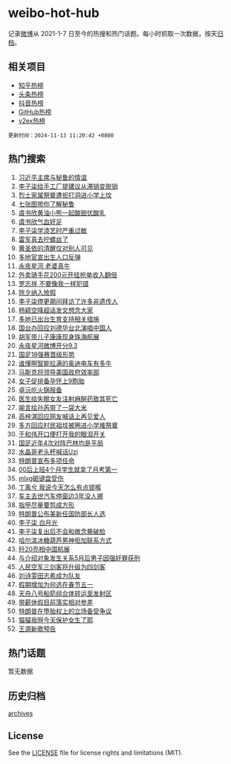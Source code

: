 # weibo-hot-hub

记录[微博](https://www.weibo.com)从 2021-1-7 日至今的热搜和热门话题。每小时抓取一次数据，按天[归档](archives)。

## 相关项目

- [知乎热榜](https://github.com/lonnyzhang423/zhihu-hot-hub)
- [头条热榜](https://github.com/lonnyzhang423/toutiao-hot-hub)
- [抖音热榜](https://github.com/lonnyzhang423/douyin-hot-hub)
- [GitHub热榜](https://github.com/lonnyzhang423/github-hot-hub)
- [v2ex热榜](https://github.com/lonnyzhang423/v2ex-hot-hub)


`更新时间：2024-11-13 11:20:42 +0800`

## 热门搜索

1. [习近平主席与秘鲁的情谊](https://m.weibo.cn/search?containerid=100103type%3D1%26t%3D10%26q%3D%23%E4%B9%A0%E8%BF%91%E5%B9%B3%E4%B8%BB%E5%B8%AD%E4%B8%8E%E7%A7%98%E9%B2%81%E7%9A%84%E6%83%85%E8%B0%8A%23&stream_entry_id=51&isnewpage=1&extparam=seat%3D1%26q%3D%2523%25E4%25B9%25A0%25E8%25BF%2591%25E5%25B9%25B3%25E4%25B8%25BB%25E5%25B8%25AD%25E4%25B8%258E%25E7%25A7%2598%25E9%25B2%2581%25E7%259A%2584%25E6%2583%2585%25E8%25B0%258A%2523%26dgr%3D0%26pos%3D0%26cate%3D10103%26filter_type%3Drealtimehot%26stream_entry_id%3D51%26c_type%3D51%26display_time%3D1731468041%26pre_seqid%3D17314680414370638478126)
1. [李子柒给手工厂提建议从滞销变脱销](https://m.weibo.cn/search?containerid=100103type%3D1%26t%3D10%26q%3D%23%E6%9D%8E%E5%AD%90%E6%9F%92%E7%BB%99%E6%89%8B%E5%B7%A5%E5%8E%82%E6%8F%90%E5%BB%BA%E8%AE%AE%E4%BB%8E%E6%BB%9E%E9%94%80%E5%8F%98%E8%84%B1%E9%94%80%23&stream_entry_id=31&isnewpage=1&extparam=seat%3D1%26realpos%3D1%26cate%3D5001%26lcate%3D5001%26stream_entry_id%3D31%26q%3D%2523%25E6%259D%258E%25E5%25AD%2590%25E6%259F%2592%25E7%25BB%2599%25E6%2589%258B%25E5%25B7%25A5%25E5%258E%2582%25E6%258F%2590%25E5%25BB%25BA%25E8%25AE%25AE%25E4%25BB%258E%25E6%25BB%259E%25E9%2594%2580%25E5%258F%2598%25E8%2584%25B1%25E9%2594%2580%2523%26dgr%3D0%26pos%3D0%26flag%3D1%26filter_type%3Drealtimehot%26band_rank%3D1%26c_type%3D31%26display_time%3D1731468041%26pre_seqid%3D17314680414370638478126)
1. [烈士家属祭奠遭拒打洞进小学上坟](https://m.weibo.cn/search?containerid=100103type%3D1%26t%3D10%26q%3D%23%E7%83%88%E5%A3%AB%E5%AE%B6%E5%B1%9E%E7%A5%AD%E5%A5%A0%E9%81%AD%E6%8B%92%E6%89%93%E6%B4%9E%E8%BF%9B%E5%B0%8F%E5%AD%A6%E4%B8%8A%E5%9D%9F%23&stream_entry_id=31&isnewpage=1&extparam=seat%3D1%26realpos%3D2%26cate%3D5001%26lcate%3D5001%26stream_entry_id%3D31%26q%3D%2523%25E7%2583%2588%25E5%25A3%25AB%25E5%25AE%25B6%25E5%25B1%259E%25E7%25A5%25AD%25E5%25A5%25A0%25E9%2581%25AD%25E6%258B%2592%25E6%2589%2593%25E6%25B4%259E%25E8%25BF%259B%25E5%25B0%258F%25E5%25AD%25A6%25E4%25B8%258A%25E5%259D%259F%2523%26dgr%3D0%26pos%3D1%26flag%3D1%26filter_type%3Drealtimehot%26band_rank%3D2%26c_type%3D31%26display_time%3D1731468041%26pre_seqid%3D17314680414370638478126)
1. [七张图带你了解秘鲁](https://m.weibo.cn/search?containerid=100103type%3D1%26t%3D10%26q%3D%23%E4%B8%83%E5%BC%A0%E5%9B%BE%E5%B8%A6%E4%BD%A0%E4%BA%86%E8%A7%A3%E7%A7%98%E9%B2%81%23&stream_entry_id=31&isnewpage=1&extparam=seat%3D1%26realpos%3D3%26cate%3D5001%26lcate%3D5001%26stream_entry_id%3D31%26q%3D%2523%25E4%25B8%2583%25E5%25BC%25A0%25E5%259B%25BE%25E5%25B8%25A6%25E4%25BD%25A0%25E4%25BA%2586%25E8%25A7%25A3%25E7%25A7%2598%25E9%25B2%2581%2523%26dgr%3D0%26pos%3D2%26flag%3D0%26filter_type%3Drealtimehot%26band_rank%3D3%26c_type%3D31%26display_time%3D1731468041%26pre_seqid%3D17314680414370638478126)
1. [虞书欣黄油小熊一起酸甜优酸乳](https://m.weibo.cn/search?containerid=100103type%3D1%26t%3D10%26q%3D%23%E8%99%9E%E4%B9%A6%E6%AC%A3%E9%BB%84%E6%B2%B9%E5%B0%8F%E7%86%8A%E4%B8%80%E8%B5%B7%E9%85%B8%E7%94%9C%E4%BC%98%E9%85%B8%E4%B9%B3%23&stream_entry_id=31&isnewpage=1&extparam=seat%3D1%26cate%3D5001%26lcate%3D5001%26is_ad_pos%3D1%26stream_entry_id%3D31%26topic_ad%3D1%26q%3D%2523%25E8%2599%259E%25E4%25B9%25A6%25E6%25AC%25A3%25E9%25BB%2584%25E6%25B2%25B9%25E5%25B0%258F%25E7%2586%258A%25E4%25B8%2580%25E8%25B5%25B7%25E9%2585%25B8%25E7%2594%259C%25E4%25BC%2598%25E9%2585%25B8%25E4%25B9%25B3%2523%26dgr%3D0%26pos%3D3%26adid%3D263997%26filter_type%3Drealtimehot%26band_rank%3D4%26c_type%3D31%26display_time%3D1731468041%26pre_seqid%3D17314680414370638478126)
1. [虞书欣气血好足](https://m.weibo.cn/search?containerid=100103type%3D1%26t%3D10%26q%3D%23%E8%99%9E%E4%B9%A6%E6%AC%A3%E6%B0%94%E8%A1%80%E5%A5%BD%E8%B6%B3%23&stream_entry_id=31&isnewpage=1&extparam=seat%3D1%26realpos%3D4%26cate%3D5001%26lcate%3D5001%26stream_entry_id%3D31%26q%3D%2523%25E8%2599%259E%25E4%25B9%25A6%25E6%25AC%25A3%25E6%25B0%2594%25E8%25A1%2580%25E5%25A5%25BD%25E8%25B6%25B3%2523%26dgr%3D0%26pos%3D4%26flag%3D2%26filter_type%3Drealtimehot%26band_rank%3D4%26c_type%3D31%26display_time%3D1731468041%26pre_seqid%3D17314680414370638478126)
1. [李子柒学漆艺时严重过敏](https://m.weibo.cn/search?containerid=100103type%3D1%26t%3D10%26q%3D%23%E6%9D%8E%E5%AD%90%E6%9F%92%E5%AD%A6%E6%BC%86%E8%89%BA%E6%97%B6%E4%B8%A5%E9%87%8D%E8%BF%87%E6%95%8F%23&stream_entry_id=31&isnewpage=1&extparam=seat%3D1%26realpos%3D5%26cate%3D5001%26lcate%3D5001%26stream_entry_id%3D31%26q%3D%2523%25E6%259D%258E%25E5%25AD%2590%25E6%259F%2592%25E5%25AD%25A6%25E6%25BC%2586%25E8%2589%25BA%25E6%2597%25B6%25E4%25B8%25A5%25E9%2587%258D%25E8%25BF%2587%25E6%2595%258F%2523%26dgr%3D0%26pos%3D5%26flag%3D1%26filter_type%3Drealtimehot%26band_rank%3D5%26c_type%3D31%26display_time%3D1731468041%26pre_seqid%3D17314680414370638478126)
1. [雷军真去拧螺丝了](https://m.weibo.cn/search?containerid=100103type%3D1%26t%3D10%26q%3D%23%E9%9B%B7%E5%86%9B%E7%9C%9F%E5%8E%BB%E6%8B%A7%E8%9E%BA%E4%B8%9D%E4%BA%86%23&stream_entry_id=31&isnewpage=1&extparam=seat%3D1%26realpos%3D6%26cate%3D5001%26lcate%3D5001%26stream_entry_id%3D31%26q%3D%2523%25E9%259B%25B7%25E5%2586%259B%25E7%259C%259F%25E5%258E%25BB%25E6%258B%25A7%25E8%259E%25BA%25E4%25B8%259D%25E4%25BA%2586%2523%26dgr%3D0%26pos%3D6%26flag%3D2%26filter_type%3Drealtimehot%26band_rank%3D6%26c_type%3D31%26display_time%3D1731468041%26pre_seqid%3D17314680414370638478126)
1. [黄圣依的清醒仅对别人可见](https://m.weibo.cn/search?containerid=100103type%3D1%26t%3D10%26q%3D%E9%BB%84%E5%9C%A3%E4%BE%9D%E7%9A%84%E6%B8%85%E9%86%92%E4%BB%85%E5%AF%B9%E5%88%AB%E4%BA%BA%E5%8F%AF%E8%A7%81&stream_entry_id=31&isnewpage=1&extparam=seat%3D1%26realpos%3D7%26cate%3D5001%26lcate%3D5001%26stream_entry_id%3D31%26q%3D%25E9%25BB%2584%25E5%259C%25A3%25E4%25BE%259D%25E7%259A%2584%25E6%25B8%2585%25E9%2586%2592%25E4%25BB%2585%25E5%25AF%25B9%25E5%2588%25AB%25E4%25BA%25BA%25E5%258F%25AF%25E8%25A7%2581%26dgr%3D0%26pos%3D7%26flag%3D1%26filter_type%3Drealtimehot%26band_rank%3D7%26c_type%3D31%26display_time%3D1731468041%26pre_seqid%3D17314680414370638478126)
1. [多地官宣出生人口反弹](https://m.weibo.cn/search?containerid=100103type%3D1%26t%3D10%26q%3D%23%E5%A4%9A%E5%9C%B0%E5%AE%98%E5%AE%A3%E5%87%BA%E7%94%9F%E4%BA%BA%E5%8F%A3%E5%8F%8D%E5%BC%B9%23&stream_entry_id=31&isnewpage=1&extparam=seat%3D1%26realpos%3D8%26cate%3D5001%26lcate%3D5001%26stream_entry_id%3D31%26q%3D%2523%25E5%25A4%259A%25E5%259C%25B0%25E5%25AE%2598%25E5%25AE%25A3%25E5%2587%25BA%25E7%2594%259F%25E4%25BA%25BA%25E5%258F%25A3%25E5%258F%258D%25E5%25BC%25B9%2523%26dgr%3D0%26pos%3D8%26flag%3D1%26filter_type%3Drealtimehot%26band_rank%3D8%26c_type%3D31%26display_time%3D1731468041%26pre_seqid%3D17314680414370638478126)
1. [永夜星河 老婆真牛](https://m.weibo.cn/search?containerid=100103type%3D1%26t%3D10%26q%3D%E6%B0%B8%E5%A4%9C%E6%98%9F%E6%B2%B3+%E8%80%81%E5%A9%86%E7%9C%9F%E7%89%9B&stream_entry_id=31&isnewpage=1&extparam=seat%3D1%26realpos%3D9%26cate%3D5001%26lcate%3D5001%26stream_entry_id%3D31%26q%3D%25E6%25B0%25B8%25E5%25A4%259C%25E6%2598%259F%25E6%25B2%25B3%2520%25E8%2580%2581%25E5%25A9%2586%25E7%259C%259F%25E7%2589%259B%26dgr%3D0%26pos%3D9%26flag%3D0%26filter_type%3Drealtimehot%26band_rank%3D9%26c_type%3D31%26display_time%3D1731468041%26pre_seqid%3D17314680414370638478126)
1. [外卖骑手花200元开挂抢单收入翻倍](https://m.weibo.cn/search?containerid=100103type%3D1%26t%3D10%26q%3D%23%E5%A4%96%E5%8D%96%E9%AA%91%E6%89%8B%E8%8A%B1200%E5%85%83%E5%BC%80%E6%8C%82%E6%8A%A2%E5%8D%95%E6%94%B6%E5%85%A5%E7%BF%BB%E5%80%8D%23&stream_entry_id=31&isnewpage=1&extparam=seat%3D1%26realpos%3D10%26cate%3D5001%26lcate%3D5001%26stream_entry_id%3D31%26q%3D%2523%25E5%25A4%2596%25E5%258D%2596%25E9%25AA%2591%25E6%2589%258B%25E8%258A%25B1200%25E5%2585%2583%25E5%25BC%2580%25E6%258C%2582%25E6%258A%25A2%25E5%258D%2595%25E6%2594%25B6%25E5%2585%25A5%25E7%25BF%25BB%25E5%2580%258D%2523%26dgr%3D0%26pos%3D10%26flag%3D1%26filter_type%3Drealtimehot%26band_rank%3D10%26c_type%3D31%26display_time%3D1731468041%26pre_seqid%3D17314680414370638478126)
1. [罗志祥 不要像我一样犯错](https://m.weibo.cn/search?containerid=100103type%3D1%26t%3D10%26q%3D%E7%BD%97%E5%BF%97%E7%A5%A5+%E4%B8%8D%E8%A6%81%E5%83%8F%E6%88%91%E4%B8%80%E6%A0%B7%E7%8A%AF%E9%94%99&stream_entry_id=31&isnewpage=1&extparam=seat%3D1%26realpos%3D11%26cate%3D5001%26lcate%3D5001%26stream_entry_id%3D31%26q%3D%25E7%25BD%2597%25E5%25BF%2597%25E7%25A5%25A5%2520%25E4%25B8%258D%25E8%25A6%2581%25E5%2583%258F%25E6%2588%2591%25E4%25B8%2580%25E6%25A0%25B7%25E7%258A%25AF%25E9%2594%2599%26dgr%3D0%26pos%3D11%26flag%3D2%26filter_type%3Drealtimehot%26band_rank%3D11%26c_type%3D31%26display_time%3D1731468041%26pre_seqid%3D17314680414370638478126)
1. [除夕纳入放假](https://m.weibo.cn/search?containerid=100103type%3D1%26t%3D10%26q%3D%23%E9%99%A4%E5%A4%95%E7%BA%B3%E5%85%A5%E6%94%BE%E5%81%87%23&stream_entry_id=31&isnewpage=1&extparam=seat%3D1%26realpos%3D12%26cate%3D5001%26lcate%3D5001%26stream_entry_id%3D31%26q%3D%2523%25E9%2599%25A4%25E5%25A4%2595%25E7%25BA%25B3%25E5%2585%25A5%25E6%2594%25BE%25E5%2581%2587%2523%26dgr%3D0%26pos%3D12%26flag%3D0%26filter_type%3Drealtimehot%26band_rank%3D12%26c_type%3D31%26display_time%3D1731468041%26pre_seqid%3D17314680414370638478126)
1. [李子柒停更期间拜访了许多非遗传人](https://m.weibo.cn/search?containerid=100103type%3D1%26t%3D10%26q%3D%23%E6%9D%8E%E5%AD%90%E6%9F%92%E5%81%9C%E6%9B%B4%E6%9C%9F%E9%97%B4%E6%8B%9C%E8%AE%BF%E4%BA%86%E8%AE%B8%E5%A4%9A%E9%9D%9E%E9%81%97%E4%BC%A0%E4%BA%BA%23&stream_entry_id=31&isnewpage=1&extparam=seat%3D1%26realpos%3D13%26cate%3D5001%26lcate%3D5001%26stream_entry_id%3D31%26q%3D%2523%25E6%259D%258E%25E5%25AD%2590%25E6%259F%2592%25E5%2581%259C%25E6%259B%25B4%25E6%259C%259F%25E9%2597%25B4%25E6%258B%259C%25E8%25AE%25BF%25E4%25BA%2586%25E8%25AE%25B8%25E5%25A4%259A%25E9%259D%259E%25E9%2581%2597%25E4%25BC%25A0%25E4%25BA%25BA%2523%26dgr%3D0%26pos%3D13%26flag%3D2%26filter_type%3Drealtimehot%26band_rank%3D13%26c_type%3D31%26display_time%3D1731468041%26pre_seqid%3D17314680414370638478126)
1. [杨颖空降超话发文想念大家](https://m.weibo.cn/search?containerid=100103type%3D1%26t%3D10%26q%3D%23%E6%9D%A8%E9%A2%96%E7%A9%BA%E9%99%8D%E8%B6%85%E8%AF%9D%E5%8F%91%E6%96%87%E6%83%B3%E5%BF%B5%E5%A4%A7%E5%AE%B6%23&stream_entry_id=31&isnewpage=1&extparam=seat%3D1%26realpos%3D14%26cate%3D5001%26lcate%3D5001%26stream_entry_id%3D31%26q%3D%2523%25E6%259D%25A8%25E9%25A2%2596%25E7%25A9%25BA%25E9%2599%258D%25E8%25B6%2585%25E8%25AF%259D%25E5%258F%2591%25E6%2596%2587%25E6%2583%25B3%25E5%25BF%25B5%25E5%25A4%25A7%25E5%25AE%25B6%2523%26dgr%3D0%26pos%3D14%26flag%3D2%26filter_type%3Drealtimehot%26band_rank%3D14%26c_type%3D31%26display_time%3D1731468041%26pre_seqid%3D17314680414370638478126)
1. [多地已出台生育支持相关措施](https://m.weibo.cn/search?containerid=100103type%3D1%26t%3D10%26q%3D%23%E5%A4%9A%E5%9C%B0%E5%B7%B2%E5%87%BA%E5%8F%B0%E7%94%9F%E8%82%B2%E6%94%AF%E6%8C%81%E7%9B%B8%E5%85%B3%E6%8E%AA%E6%96%BD%23&stream_entry_id=31&isnewpage=1&extparam=seat%3D1%26realpos%3D15%26cate%3D5001%26lcate%3D5001%26stream_entry_id%3D31%26q%3D%2523%25E5%25A4%259A%25E5%259C%25B0%25E5%25B7%25B2%25E5%2587%25BA%25E5%258F%25B0%25E7%2594%259F%25E8%2582%25B2%25E6%2594%25AF%25E6%258C%2581%25E7%259B%25B8%25E5%2585%25B3%25E6%258E%25AA%25E6%2596%25BD%2523%26dgr%3D0%26pos%3D15%26flag%3D1%26filter_type%3Drealtimehot%26band_rank%3D15%26c_type%3D31%26display_time%3D1731468041%26pre_seqid%3D17314680414370638478126)
1. [国台办回应刘德华台北演唱中国人](https://m.weibo.cn/search?containerid=100103type%3D1%26t%3D10%26q%3D%23%E5%9B%BD%E5%8F%B0%E5%8A%9E%E5%9B%9E%E5%BA%94%E5%88%98%E5%BE%B7%E5%8D%8E%E5%8F%B0%E5%8C%97%E6%BC%94%E5%94%B1%E4%B8%AD%E5%9B%BD%E4%BA%BA%23&stream_entry_id=31&isnewpage=1&extparam=seat%3D1%26realpos%3D16%26cate%3D5001%26lcate%3D5001%26stream_entry_id%3D31%26q%3D%2523%25E5%259B%25BD%25E5%258F%25B0%25E5%258A%259E%25E5%259B%259E%25E5%25BA%2594%25E5%2588%2598%25E5%25BE%25B7%25E5%258D%258E%25E5%258F%25B0%25E5%258C%2597%25E6%25BC%2594%25E5%2594%25B1%25E4%25B8%25AD%25E5%259B%25BD%25E4%25BA%25BA%2523%26dgr%3D0%26pos%3D16%26flag%3D1%26filter_type%3Drealtimehot%26band_rank%3D16%26c_type%3D31%26display_time%3D1731468041%26pre_seqid%3D17314680414370638478126)
1. [胡军带儿子康康现身珠海航展](https://m.weibo.cn/search?containerid=100103type%3D1%26t%3D10%26q%3D%23%E8%83%A1%E5%86%9B%E5%B8%A6%E5%84%BF%E5%AD%90%E5%BA%B7%E5%BA%B7%E7%8E%B0%E8%BA%AB%E7%8F%A0%E6%B5%B7%E8%88%AA%E5%B1%95%23&stream_entry_id=31&isnewpage=1&extparam=seat%3D1%26realpos%3D17%26cate%3D5001%26lcate%3D5001%26stream_entry_id%3D31%26q%3D%2523%25E8%2583%25A1%25E5%2586%259B%25E5%25B8%25A6%25E5%2584%25BF%25E5%25AD%2590%25E5%25BA%25B7%25E5%25BA%25B7%25E7%258E%25B0%25E8%25BA%25AB%25E7%258F%25A0%25E6%25B5%25B7%25E8%2588%25AA%25E5%25B1%2595%2523%26dgr%3D0%26pos%3D17%26flag%3D1%26filter_type%3Drealtimehot%26band_rank%3D17%26c_type%3D31%26display_time%3D1731468041%26pre_seqid%3D17314680414370638478126)
1. [永夜星河微博开分9.3](https://m.weibo.cn/search?containerid=100103type%3D1%26t%3D10%26q%3D%23%E6%B0%B8%E5%A4%9C%E6%98%9F%E6%B2%B3%E5%BE%AE%E5%8D%9A%E5%BC%80%E5%88%869.3%23&stream_entry_id=31&isnewpage=1&extparam=seat%3D1%26realpos%3D18%26cate%3D5001%26lcate%3D5001%26stream_entry_id%3D31%26q%3D%2523%25E6%25B0%25B8%25E5%25A4%259C%25E6%2598%259F%25E6%25B2%25B3%25E5%25BE%25AE%25E5%258D%259A%25E5%25BC%2580%25E5%2588%25869.3%2523%26dgr%3D0%26pos%3D18%26flag%3D0%26filter_type%3Drealtimehot%26band_rank%3D18%26c_type%3D31%26display_time%3D1731468041%26pre_seqid%3D17314680414370638478126)
1. [国足18强赛晋级形势](https://m.weibo.cn/search?containerid=100103type%3D1%26t%3D10%26q%3D%23%E5%9B%BD%E8%B6%B318%E5%BC%BA%E8%B5%9B%E6%99%8B%E7%BA%A7%E5%BD%A2%E5%8A%BF%23&stream_entry_id=31&isnewpage=1&extparam=seat%3D1%26realpos%3D19%26cate%3D5001%26lcate%3D5001%26stream_entry_id%3D31%26q%3D%2523%25E5%259B%25BD%25E8%25B6%25B318%25E5%25BC%25BA%25E8%25B5%259B%25E6%2599%258B%25E7%25BA%25A7%25E5%25BD%25A2%25E5%258A%25BF%2523%26dgr%3D0%26pos%3D19%26flag%3D1%26filter_type%3Drealtimehot%26band_rank%3D19%26c_type%3D31%26display_time%3D1731468041%26pre_seqid%3D17314680414370638478126)
1. [谁懂啊智能拉满的奥迪电车有多牛](https://m.weibo.cn/search?containerid=100103type%3D1%26t%3D10%26q%3D%23%E8%B0%81%E6%87%82%E5%95%8A%E6%99%BA%E8%83%BD%E6%8B%89%E6%BB%A1%E7%9A%84%E5%A5%A5%E8%BF%AA%E7%94%B5%E8%BD%A6%E6%9C%89%E5%A4%9A%E7%89%9B%23&stream_entry_id=31&isnewpage=1&extparam=seat%3D1%26realpos%3D20%26cate%3D5001%26lcate%3D5001%26stream_entry_id%3D31%26flag%3D0%26q%3D%2523%25E8%25B0%2581%25E6%2587%2582%25E5%2595%258A%25E6%2599%25BA%25E8%2583%25BD%25E6%258B%2589%25E6%25BB%25A1%25E7%259A%2584%25E5%25A5%25A5%25E8%25BF%25AA%25E7%2594%25B5%25E8%25BD%25A6%25E6%259C%2589%25E5%25A4%259A%25E7%2589%259B%2523%26dgr%3D0%26pos%3D20%26adid%3D264089%26filter_type%3Drealtimehot%26band_rank%3D20%26c_type%3D31%26display_time%3D1731468041%26pre_seqid%3D17314680414370638478126)
1. [马斯克将领导美国政府效率部](https://m.weibo.cn/search?containerid=100103type%3D1%26t%3D10%26q%3D%23%E9%A9%AC%E6%96%AF%E5%85%8B%E5%B0%86%E9%A2%86%E5%AF%BC%E7%BE%8E%E5%9B%BD%E6%94%BF%E5%BA%9C%E6%95%88%E7%8E%87%E9%83%A8%23&stream_entry_id=31&isnewpage=1&extparam=seat%3D1%26realpos%3D21%26cate%3D5001%26lcate%3D5001%26stream_entry_id%3D31%26q%3D%2523%25E9%25A9%25AC%25E6%2596%25AF%25E5%2585%258B%25E5%25B0%2586%25E9%25A2%2586%25E5%25AF%25BC%25E7%25BE%258E%25E5%259B%25BD%25E6%2594%25BF%25E5%25BA%259C%25E6%2595%2588%25E7%258E%2587%25E9%2583%25A8%2523%26dgr%3D0%26pos%3D21%26flag%3D1%26filter_type%3Drealtimehot%26band_rank%3D21%26c_type%3D31%26display_time%3D1731468041%26pre_seqid%3D17314680414370638478126)
1. [女子促排备孕怀上9胞胎](https://m.weibo.cn/search?containerid=100103type%3D1%26t%3D10%26q%3D%23%E5%A5%B3%E5%AD%90%E4%BF%83%E6%8E%92%E5%A4%87%E5%AD%95%E6%80%80%E4%B8%8A9%E8%83%9E%E8%83%8E%23&stream_entry_id=31&isnewpage=1&extparam=seat%3D1%26realpos%3D22%26cate%3D5001%26lcate%3D5001%26stream_entry_id%3D31%26q%3D%2523%25E5%25A5%25B3%25E5%25AD%2590%25E4%25BF%2583%25E6%258E%2592%25E5%25A4%2587%25E5%25AD%2595%25E6%2580%2580%25E4%25B8%258A9%25E8%2583%259E%25E8%2583%258E%2523%26dgr%3D0%26pos%3D22%26flag%3D0%26filter_type%3Drealtimehot%26band_rank%3D22%26c_type%3D31%26display_time%3D1731468041%26pre_seqid%3D17314680414370638478126)
1. [卓沅吃火锅报备](https://m.weibo.cn/search?containerid=100103type%3D1%26t%3D10%26q%3D%E5%8D%93%E6%B2%85%E5%90%83%E7%81%AB%E9%94%85%E6%8A%A5%E5%A4%87&stream_entry_id=31&isnewpage=1&extparam=seat%3D1%26realpos%3D23%26cate%3D5001%26lcate%3D5001%26stream_entry_id%3D31%26q%3D%25E5%258D%2593%25E6%25B2%2585%25E5%2590%2583%25E7%2581%25AB%25E9%2594%2585%25E6%258A%25A5%25E5%25A4%2587%26dgr%3D0%26pos%3D23%26flag%3D1%26filter_type%3Drealtimehot%26band_rank%3D23%26c_type%3D31%26display_time%3D1731468041%26pre_seqid%3D17314680414370638478126)
1. [医生给失眠女友注射麻醉药致其死亡](https://m.weibo.cn/search?containerid=100103type%3D1%26t%3D10%26q%3D%23%E5%8C%BB%E7%94%9F%E7%BB%99%E5%A4%B1%E7%9C%A0%E5%A5%B3%E5%8F%8B%E6%B3%A8%E5%B0%84%E9%BA%BB%E9%86%89%E8%8D%AF%E8%87%B4%E5%85%B6%E6%AD%BB%E4%BA%A1%23&stream_entry_id=31&isnewpage=1&extparam=seat%3D1%26realpos%3D24%26cate%3D5001%26lcate%3D5001%26stream_entry_id%3D31%26q%3D%2523%25E5%258C%25BB%25E7%2594%259F%25E7%25BB%2599%25E5%25A4%25B1%25E7%259C%25A0%25E5%25A5%25B3%25E5%258F%258B%25E6%25B3%25A8%25E5%25B0%2584%25E9%25BA%25BB%25E9%2586%2589%25E8%258D%25AF%25E8%2587%25B4%25E5%2585%25B6%25E6%25AD%25BB%25E4%25BA%25A1%2523%26dgr%3D0%26pos%3D24%26flag%3D0%26filter_type%3Drealtimehot%26band_rank%3D24%26c_type%3D31%26display_time%3D1731468041%26pre_seqid%3D17314680414370638478126)
1. [喻言给孙芮带了一袋大米](https://m.weibo.cn/search?containerid=100103type%3D1%26t%3D10%26q%3D%23%E5%96%BB%E8%A8%80%E7%BB%99%E5%AD%99%E8%8A%AE%E5%B8%A6%E4%BA%86%E4%B8%80%E8%A2%8B%E5%A4%A7%E7%B1%B3%23&stream_entry_id=31&isnewpage=1&extparam=seat%3D1%26realpos%3D25%26cate%3D5001%26lcate%3D5001%26stream_entry_id%3D31%26q%3D%2523%25E5%2596%25BB%25E8%25A8%2580%25E7%25BB%2599%25E5%25AD%2599%25E8%258A%25AE%25E5%25B8%25A6%25E4%25BA%2586%25E4%25B8%2580%25E8%25A2%258B%25E5%25A4%25A7%25E7%25B1%25B3%2523%26dgr%3D0%26pos%3D25%26flag%3D1%26filter_type%3Drealtimehot%26band_rank%3D25%26c_type%3D31%26display_time%3D1731468041%26pre_seqid%3D17314680414370638478126)
1. [高梓淇回应网友喊话上再见爱人](https://m.weibo.cn/search?containerid=100103type%3D1%26t%3D10%26q%3D%23%E9%AB%98%E6%A2%93%E6%B7%87%E5%9B%9E%E5%BA%94%E7%BD%91%E5%8F%8B%E5%96%8A%E8%AF%9D%E4%B8%8A%E5%86%8D%E8%A7%81%E7%88%B1%E4%BA%BA%23&stream_entry_id=31&isnewpage=1&extparam=seat%3D1%26realpos%3D26%26cate%3D5001%26lcate%3D5001%26stream_entry_id%3D31%26q%3D%2523%25E9%25AB%2598%25E6%25A2%2593%25E6%25B7%2587%25E5%259B%259E%25E5%25BA%2594%25E7%25BD%2591%25E5%258F%258B%25E5%2596%258A%25E8%25AF%259D%25E4%25B8%258A%25E5%2586%258D%25E8%25A7%2581%25E7%2588%25B1%25E4%25BA%25BA%2523%26dgr%3D0%26pos%3D26%26flag%3D0%26filter_type%3Drealtimehot%26band_rank%3D26%26c_type%3D31%26display_time%3D1731468041%26pre_seqid%3D17314680414370638478126)
1. [多方回应村民祖坟被圈进小学难祭奠](https://m.weibo.cn/search?containerid=100103type%3D1%26t%3D10%26q%3D%23%E5%A4%9A%E6%96%B9%E5%9B%9E%E5%BA%94%E6%9D%91%E6%B0%91%E7%A5%96%E5%9D%9F%E8%A2%AB%E5%9C%88%E8%BF%9B%E5%B0%8F%E5%AD%A6%E9%9A%BE%E7%A5%AD%E5%A5%A0%23&stream_entry_id=31&isnewpage=1&extparam=seat%3D1%26realpos%3D27%26cate%3D5001%26lcate%3D5001%26stream_entry_id%3D31%26q%3D%2523%25E5%25A4%259A%25E6%2596%25B9%25E5%259B%259E%25E5%25BA%2594%25E6%259D%2591%25E6%25B0%2591%25E7%25A5%2596%25E5%259D%259F%25E8%25A2%25AB%25E5%259C%2588%25E8%25BF%259B%25E5%25B0%258F%25E5%25AD%25A6%25E9%259A%25BE%25E7%25A5%25AD%25E5%25A5%25A0%2523%26dgr%3D0%26pos%3D27%26flag%3D1%26filter_type%3Drealtimehot%26band_rank%3D27%26c_type%3D31%26display_time%3D1731468041%26pre_seqid%3D17314680414370638478126)
1. [于和伟开口便打开我的眼泪开关](https://m.weibo.cn/search?containerid=100103type%3D1%26t%3D10%26q%3D%E4%BA%8E%E5%92%8C%E4%BC%9F%E5%BC%80%E5%8F%A3%E4%BE%BF%E6%89%93%E5%BC%80%E6%88%91%E7%9A%84%E7%9C%BC%E6%B3%AA%E5%BC%80%E5%85%B3&stream_entry_id=31&isnewpage=1&extparam=seat%3D1%26realpos%3D28%26cate%3D5001%26lcate%3D5001%26stream_entry_id%3D31%26q%3D%25E4%25BA%258E%25E5%2592%258C%25E4%25BC%259F%25E5%25BC%2580%25E5%258F%25A3%25E4%25BE%25BF%25E6%2589%2593%25E5%25BC%2580%25E6%2588%2591%25E7%259A%2584%25E7%259C%25BC%25E6%25B3%25AA%25E5%25BC%2580%25E5%2585%25B3%26dgr%3D0%26pos%3D28%26flag%3D1%26filter_type%3Drealtimehot%26band_rank%3D28%26c_type%3D31%26display_time%3D1731468041%26pre_seqid%3D17314680414370638478126)
1. [国足近年4次对阵巴林均是平局](https://m.weibo.cn/search?containerid=100103type%3D1%26t%3D10%26q%3D%E5%9B%BD%E8%B6%B3%E8%BF%91%E5%B9%B44%E6%AC%A1%E5%AF%B9%E9%98%B5%E5%B7%B4%E6%9E%97%E5%9D%87%E6%98%AF%E5%B9%B3%E5%B1%80&stream_entry_id=31&isnewpage=1&extparam=seat%3D1%26realpos%3D29%26cate%3D5001%26lcate%3D5001%26stream_entry_id%3D31%26q%3D%25E5%259B%25BD%25E8%25B6%25B3%25E8%25BF%2591%25E5%25B9%25B44%25E6%25AC%25A1%25E5%25AF%25B9%25E9%2598%25B5%25E5%25B7%25B4%25E6%259E%2597%25E5%259D%2587%25E6%2598%25AF%25E5%25B9%25B3%25E5%25B1%2580%26dgr%3D0%26pos%3D29%26flag%3D1%26filter_type%3Drealtimehot%26band_rank%3D29%26c_type%3D31%26display_time%3D1731468041%26pre_seqid%3D17314680414370638478126)
1. [水晶哥老头杯喊话Uzi](https://m.weibo.cn/search?containerid=100103type%3D1%26t%3D10%26q%3D%23%E6%B0%B4%E6%99%B6%E5%93%A5%E8%80%81%E5%A4%B4%E6%9D%AF%E5%96%8A%E8%AF%9DUzi%23&stream_entry_id=31&isnewpage=1&extparam=seat%3D1%26realpos%3D30%26cate%3D5001%26lcate%3D5001%26stream_entry_id%3D31%26q%3D%2523%25E6%25B0%25B4%25E6%2599%25B6%25E5%2593%25A5%25E8%2580%2581%25E5%25A4%25B4%25E6%259D%25AF%25E5%2596%258A%25E8%25AF%259DUzi%2523%26dgr%3D0%26pos%3D30%26flag%3D1%26filter_type%3Drealtimehot%26band_rank%3D30%26c_type%3D31%26display_time%3D1731468041%26pre_seqid%3D17314680414370638478126)
1. [特朗普宣布多项任命](https://m.weibo.cn/search?containerid=100103type%3D1%26t%3D10%26q%3D%23%E7%89%B9%E6%9C%97%E6%99%AE%E5%AE%A3%E5%B8%83%E5%A4%9A%E9%A1%B9%E4%BB%BB%E5%91%BD%23&stream_entry_id=31&isnewpage=1&extparam=seat%3D1%26realpos%3D31%26cate%3D5001%26lcate%3D5001%26stream_entry_id%3D31%26q%3D%2523%25E7%2589%25B9%25E6%259C%2597%25E6%2599%25AE%25E5%25AE%25A3%25E5%25B8%2583%25E5%25A4%259A%25E9%25A1%25B9%25E4%25BB%25BB%25E5%2591%25BD%2523%26dgr%3D0%26pos%3D31%26flag%3D1%26filter_type%3Drealtimehot%26band_rank%3D31%26c_type%3D31%26display_time%3D1731468041%26pre_seqid%3D17314680414370638478126)
1. [00后上班4个月学生就拿了月考第一](https://m.weibo.cn/search?containerid=100103type%3D1%26t%3D10%26q%3D%2300%E5%90%8E%E4%B8%8A%E7%8F%AD4%E4%B8%AA%E6%9C%88%E5%AD%A6%E7%94%9F%E5%B0%B1%E6%8B%BF%E4%BA%86%E6%9C%88%E8%80%83%E7%AC%AC%E4%B8%80%23&stream_entry_id=31&isnewpage=1&extparam=seat%3D1%26realpos%3D32%26cate%3D5001%26lcate%3D5001%26stream_entry_id%3D31%26q%3D%252300%25E5%2590%258E%25E4%25B8%258A%25E7%258F%25AD4%25E4%25B8%25AA%25E6%259C%2588%25E5%25AD%25A6%25E7%2594%259F%25E5%25B0%25B1%25E6%258B%25BF%25E4%25BA%2586%25E6%259C%2588%25E8%2580%2583%25E7%25AC%25AC%25E4%25B8%2580%2523%26dgr%3D0%26pos%3D32%26flag%3D0%26filter_type%3Drealtimehot%26band_rank%3D32%26c_type%3D31%26display_time%3D1731468041%26pre_seqid%3D17314680414370638478126)
1. [mlxg砸键盘受伤](https://m.weibo.cn/search?containerid=100103type%3D1%26t%3D10%26q%3D%23mlxg%E7%A0%B8%E9%94%AE%E7%9B%98%E5%8F%97%E4%BC%A4%23&stream_entry_id=31&isnewpage=1&extparam=seat%3D1%26realpos%3D33%26cate%3D5001%26lcate%3D5001%26stream_entry_id%3D31%26q%3D%2523mlxg%25E7%25A0%25B8%25E9%2594%25AE%25E7%259B%2598%25E5%258F%2597%25E4%25BC%25A4%2523%26dgr%3D0%26pos%3D33%26flag%3D0%26filter_type%3Drealtimehot%26band_rank%3D33%26c_type%3D31%26display_time%3D1731468041%26pre_seqid%3D17314680414370638478126)
1. [丁禹兮 我说今天怎么有点锁喉](https://m.weibo.cn/search?containerid=100103type%3D1%26t%3D10%26q%3D%E4%B8%81%E7%A6%B9%E5%85%AE+%E6%88%91%E8%AF%B4%E4%BB%8A%E5%A4%A9%E6%80%8E%E4%B9%88%E6%9C%89%E7%82%B9%E9%94%81%E5%96%89&stream_entry_id=31&isnewpage=1&extparam=seat%3D1%26realpos%3D34%26cate%3D5001%26lcate%3D5001%26stream_entry_id%3D31%26q%3D%25E4%25B8%2581%25E7%25A6%25B9%25E5%2585%25AE%2520%25E6%2588%2591%25E8%25AF%25B4%25E4%25BB%258A%25E5%25A4%25A9%25E6%2580%258E%25E4%25B9%2588%25E6%259C%2589%25E7%2582%25B9%25E9%2594%2581%25E5%2596%2589%26dgr%3D0%26pos%3D34%26flag%3D1%26filter_type%3Drealtimehot%26band_rank%3D34%26c_type%3D31%26display_time%3D1731468041%26pre_seqid%3D17314680414370638478126)
1. [车主去世汽车停窗边3年没人挪](https://m.weibo.cn/search?containerid=100103type%3D1%26t%3D10%26q%3D%23%E8%BD%A6%E4%B8%BB%E5%8E%BB%E4%B8%96%E6%B1%BD%E8%BD%A6%E5%81%9C%E7%AA%97%E8%BE%B93%E5%B9%B4%E6%B2%A1%E4%BA%BA%E6%8C%AA%23&stream_entry_id=31&isnewpage=1&extparam=seat%3D1%26realpos%3D35%26cate%3D5001%26lcate%3D5001%26stream_entry_id%3D31%26q%3D%2523%25E8%25BD%25A6%25E4%25B8%25BB%25E5%258E%25BB%25E4%25B8%2596%25E6%25B1%25BD%25E8%25BD%25A6%25E5%2581%259C%25E7%25AA%2597%25E8%25BE%25B93%25E5%25B9%25B4%25E6%25B2%25A1%25E4%25BA%25BA%25E6%258C%25AA%2523%26dgr%3D0%26pos%3D35%26flag%3D1%26filter_type%3Drealtimehot%26band_rank%3D35%26c_type%3D31%26display_time%3D1731468041%26pre_seqid%3D17314680414370638478126)
1. [指甲尽量要剪成方形](https://m.weibo.cn/search?containerid=100103type%3D1%26t%3D10%26q%3D%23%E6%8C%87%E7%94%B2%E5%B0%BD%E9%87%8F%E8%A6%81%E5%89%AA%E6%88%90%E6%96%B9%E5%BD%A2%23&stream_entry_id=31&isnewpage=1&extparam=seat%3D1%26realpos%3D36%26cate%3D5001%26lcate%3D5001%26stream_entry_id%3D31%26q%3D%2523%25E6%258C%2587%25E7%2594%25B2%25E5%25B0%25BD%25E9%2587%258F%25E8%25A6%2581%25E5%2589%25AA%25E6%2588%2590%25E6%2596%25B9%25E5%25BD%25A2%2523%26dgr%3D0%26pos%3D36%26flag%3D0%26filter_type%3Drealtimehot%26band_rank%3D36%26c_type%3D31%26display_time%3D1731468041%26pre_seqid%3D17314680414370638478126)
1. [特朗普公布美新任国防部长人选](https://m.weibo.cn/search?containerid=100103type%3D1%26t%3D10%26q%3D%23%E7%89%B9%E6%9C%97%E6%99%AE%E5%85%AC%E5%B8%83%E7%BE%8E%E6%96%B0%E4%BB%BB%E5%9B%BD%E9%98%B2%E9%83%A8%E9%95%BF%E4%BA%BA%E9%80%89%23&stream_entry_id=31&isnewpage=1&extparam=seat%3D1%26realpos%3D37%26cate%3D5001%26lcate%3D5001%26stream_entry_id%3D31%26q%3D%2523%25E7%2589%25B9%25E6%259C%2597%25E6%2599%25AE%25E5%2585%25AC%25E5%25B8%2583%25E7%25BE%258E%25E6%2596%25B0%25E4%25BB%25BB%25E5%259B%25BD%25E9%2598%25B2%25E9%2583%25A8%25E9%2595%25BF%25E4%25BA%25BA%25E9%2580%2589%2523%26dgr%3D0%26pos%3D37%26flag%3D0%26filter_type%3Drealtimehot%26band_rank%3D37%26c_type%3D31%26display_time%3D1731468041%26pre_seqid%3D17314680414370638478126)
1. [李子柒 白月光](https://m.weibo.cn/search?containerid=100103type%3D1%26t%3D10%26q%3D%E6%9D%8E%E5%AD%90%E6%9F%92+%E7%99%BD%E6%9C%88%E5%85%89&stream_entry_id=31&isnewpage=1&extparam=seat%3D1%26realpos%3D38%26cate%3D5001%26lcate%3D5001%26stream_entry_id%3D31%26q%3D%25E6%259D%258E%25E5%25AD%2590%25E6%259F%2592%2520%25E7%2599%25BD%25E6%259C%2588%25E5%2585%2589%26dgr%3D0%26pos%3D38%26flag%3D0%26filter_type%3Drealtimehot%26band_rank%3D38%26c_type%3D31%26display_time%3D1731468041%26pre_seqid%3D17314680414370638478126)
1. [李子柒复出后不会和微念撕破脸](https://m.weibo.cn/search?containerid=100103type%3D1%26t%3D10%26q%3D%23%E6%9D%8E%E5%AD%90%E6%9F%92%E5%A4%8D%E5%87%BA%E5%90%8E%E4%B8%8D%E4%BC%9A%E5%92%8C%E5%BE%AE%E5%BF%B5%E6%92%95%E7%A0%B4%E8%84%B8%23&stream_entry_id=31&isnewpage=1&extparam=seat%3D1%26realpos%3D39%26cate%3D5001%26lcate%3D5001%26stream_entry_id%3D31%26q%3D%2523%25E6%259D%258E%25E5%25AD%2590%25E6%259F%2592%25E5%25A4%258D%25E5%2587%25BA%25E5%2590%258E%25E4%25B8%258D%25E4%25BC%259A%25E5%2592%258C%25E5%25BE%25AE%25E5%25BF%25B5%25E6%2592%2595%25E7%25A0%25B4%25E8%2584%25B8%2523%26dgr%3D0%26pos%3D39%26flag%3D1%26filter_type%3Drealtimehot%26band_rank%3D39%26c_type%3D31%26display_time%3D1731468041%26pre_seqid%3D17314680414370638478126)
1. [哈尔滨冰糖葫芦男神拒加联系方式](https://m.weibo.cn/search?containerid=100103type%3D1%26t%3D10%26q%3D%23%E5%93%88%E5%B0%94%E6%BB%A8%E5%86%B0%E7%B3%96%E8%91%AB%E8%8A%A6%E7%94%B7%E7%A5%9E%E6%8B%92%E5%8A%A0%E8%81%94%E7%B3%BB%E6%96%B9%E5%BC%8F%23&stream_entry_id=31&isnewpage=1&extparam=seat%3D1%26realpos%3D40%26cate%3D5001%26lcate%3D5001%26stream_entry_id%3D31%26q%3D%2523%25E5%2593%2588%25E5%25B0%2594%25E6%25BB%25A8%25E5%2586%25B0%25E7%25B3%2596%25E8%2591%25AB%25E8%258A%25A6%25E7%2594%25B7%25E7%25A5%259E%25E6%258B%2592%25E5%258A%25A0%25E8%2581%2594%25E7%25B3%25BB%25E6%2596%25B9%25E5%25BC%258F%2523%26dgr%3D0%26pos%3D40%26flag%3D1%26filter_type%3Drealtimehot%26band_rank%3D40%26c_type%3D31%26display_time%3D1731468041%26pre_seqid%3D17314680414370638478126)
1. [歼20亮相中国航展](https://m.weibo.cn/search?containerid=100103type%3D1%26t%3D10%26q%3D%23%E6%AD%BC20%E4%BA%AE%E7%9B%B8%E4%B8%AD%E5%9B%BD%E8%88%AA%E5%B1%95%23&stream_entry_id=31&isnewpage=1&extparam=seat%3D1%26realpos%3D41%26cate%3D5001%26lcate%3D5001%26stream_entry_id%3D31%26q%3D%2523%25E6%25AD%25BC20%25E4%25BA%25AE%25E7%259B%25B8%25E4%25B8%25AD%25E5%259B%25BD%25E8%2588%25AA%25E5%25B1%2595%2523%26dgr%3D0%26pos%3D41%26flag%3D1%26filter_type%3Drealtimehot%26band_rank%3D41%26c_type%3D31%26display_time%3D1731468041%26pre_seqid%3D17314680414370638478126)
1. [与介绍对象发生关系5月后男子因强奸罪获刑](https://m.weibo.cn/search?containerid=100103type%3D1%26t%3D10%26q%3D%23%E4%B8%8E%E4%BB%8B%E7%BB%8D%E5%AF%B9%E8%B1%A1%E5%8F%91%E7%94%9F%E5%85%B3%E7%B3%BB5%E6%9C%88%E5%90%8E%E7%94%B7%E5%AD%90%E5%9B%A0%E5%BC%BA%E5%A5%B8%E7%BD%AA%E8%8E%B7%E5%88%91%23&stream_entry_id=31&isnewpage=1&extparam=seat%3D1%26realpos%3D42%26cate%3D5001%26lcate%3D5001%26stream_entry_id%3D31%26q%3D%2523%25E4%25B8%258E%25E4%25BB%258B%25E7%25BB%258D%25E5%25AF%25B9%25E8%25B1%25A1%25E5%258F%2591%25E7%2594%259F%25E5%2585%25B3%25E7%25B3%25BB5%25E6%259C%2588%25E5%2590%258E%25E7%2594%25B7%25E5%25AD%2590%25E5%259B%25A0%25E5%25BC%25BA%25E5%25A5%25B8%25E7%25BD%25AA%25E8%258E%25B7%25E5%2588%2591%2523%26dgr%3D0%26pos%3D42%26flag%3D0%26filter_type%3Drealtimehot%26band_rank%3D42%26c_type%3D31%26display_time%3D1731468041%26pre_seqid%3D17314680414370638478126)
1. [人民空军三剑客将升级为四剑客](https://m.weibo.cn/search?containerid=100103type%3D1%26t%3D10%26q%3D%23%E4%BA%BA%E6%B0%91%E7%A9%BA%E5%86%9B%E4%B8%89%E5%89%91%E5%AE%A2%E5%B0%86%E5%8D%87%E7%BA%A7%E4%B8%BA%E5%9B%9B%E5%89%91%E5%AE%A2%23&stream_entry_id=31&isnewpage=1&extparam=seat%3D1%26realpos%3D43%26cate%3D5001%26lcate%3D5001%26stream_entry_id%3D31%26q%3D%2523%25E4%25BA%25BA%25E6%25B0%2591%25E7%25A9%25BA%25E5%2586%259B%25E4%25B8%2589%25E5%2589%2591%25E5%25AE%25A2%25E5%25B0%2586%25E5%258D%2587%25E7%25BA%25A7%25E4%25B8%25BA%25E5%259B%259B%25E5%2589%2591%25E5%25AE%25A2%2523%26dgr%3D0%26pos%3D43%26flag%3D1%26filter_type%3Drealtimehot%26band_rank%3D43%26c_type%3D31%26display_time%3D1731468041%26pre_seqid%3D17314680414370638478126)
1. [刘诗雯田志希成为队友](https://m.weibo.cn/search?containerid=100103type%3D1%26t%3D10%26q%3D%23%E5%88%98%E8%AF%97%E9%9B%AF%E7%94%B0%E5%BF%97%E5%B8%8C%E6%88%90%E4%B8%BA%E9%98%9F%E5%8F%8B%23&stream_entry_id=31&isnewpage=1&extparam=seat%3D1%26realpos%3D44%26cate%3D5001%26lcate%3D5001%26stream_entry_id%3D31%26q%3D%2523%25E5%2588%2598%25E8%25AF%2597%25E9%259B%25AF%25E7%2594%25B0%25E5%25BF%2597%25E5%25B8%258C%25E6%2588%2590%25E4%25B8%25BA%25E9%2598%259F%25E5%258F%258B%2523%26dgr%3D0%26pos%3D44%26flag%3D0%26filter_type%3Drealtimehot%26band_rank%3D44%26c_type%3D31%26display_time%3D1731468041%26pre_seqid%3D17314680414370638478126)
1. [假期增加为何选在春节五一](https://m.weibo.cn/search?containerid=100103type%3D1%26t%3D10%26q%3D%23%E5%81%87%E6%9C%9F%E5%A2%9E%E5%8A%A0%E4%B8%BA%E4%BD%95%E9%80%89%E5%9C%A8%E6%98%A5%E8%8A%82%E4%BA%94%E4%B8%80%23&stream_entry_id=31&isnewpage=1&extparam=seat%3D1%26realpos%3D45%26cate%3D5001%26lcate%3D5001%26stream_entry_id%3D31%26q%3D%2523%25E5%2581%2587%25E6%259C%259F%25E5%25A2%259E%25E5%258A%25A0%25E4%25B8%25BA%25E4%25BD%2595%25E9%2580%2589%25E5%259C%25A8%25E6%2598%25A5%25E8%258A%2582%25E4%25BA%2594%25E4%25B8%2580%2523%26dgr%3D0%26pos%3D45%26flag%3D1%26filter_type%3Drealtimehot%26band_rank%3D45%26c_type%3D31%26display_time%3D1731468041%26pre_seqid%3D17314680414370638478126)
1. [天舟八号船箭组合体转运至发射区](https://m.weibo.cn/search?containerid=100103type%3D1%26t%3D10%26q%3D%23%E5%A4%A9%E8%88%9F%E5%85%AB%E5%8F%B7%E8%88%B9%E7%AE%AD%E7%BB%84%E5%90%88%E4%BD%93%E8%BD%AC%E8%BF%90%E8%87%B3%E5%8F%91%E5%B0%84%E5%8C%BA%23&stream_entry_id=31&isnewpage=1&extparam=seat%3D1%26realpos%3D46%26cate%3D5001%26lcate%3D5001%26stream_entry_id%3D31%26q%3D%2523%25E5%25A4%25A9%25E8%2588%259F%25E5%2585%25AB%25E5%258F%25B7%25E8%2588%25B9%25E7%25AE%25AD%25E7%25BB%2584%25E5%2590%2588%25E4%25BD%2593%25E8%25BD%25AC%25E8%25BF%2590%25E8%2587%25B3%25E5%258F%2591%25E5%25B0%2584%25E5%258C%25BA%2523%26dgr%3D0%26pos%3D46%26flag%3D1%26filter_type%3Drealtimehot%26band_rank%3D46%26c_type%3D31%26display_time%3D1731468041%26pre_seqid%3D17314680414370638478126)
1. [带薪休假目前落实相对参差](https://m.weibo.cn/search?containerid=100103type%3D1%26t%3D10%26q%3D%23%E5%B8%A6%E8%96%AA%E4%BC%91%E5%81%87%E7%9B%AE%E5%89%8D%E8%90%BD%E5%AE%9E%E7%9B%B8%E5%AF%B9%E5%8F%82%E5%B7%AE%23&stream_entry_id=31&isnewpage=1&extparam=seat%3D1%26realpos%3D47%26cate%3D5001%26lcate%3D5001%26stream_entry_id%3D31%26q%3D%2523%25E5%25B8%25A6%25E8%2596%25AA%25E4%25BC%2591%25E5%2581%2587%25E7%259B%25AE%25E5%2589%258D%25E8%2590%25BD%25E5%25AE%259E%25E7%259B%25B8%25E5%25AF%25B9%25E5%258F%2582%25E5%25B7%25AE%2523%26dgr%3D0%26pos%3D47%26flag%3D0%26filter_type%3Drealtimehot%26band_rank%3D47%26c_type%3D31%26display_time%3D1731468041%26pre_seqid%3D17314680414370638478126)
1. [特朗普在堕胎权上的立场备受争议](https://m.weibo.cn/search?containerid=100103type%3D1%26t%3D10%26q%3D%23%E7%89%B9%E6%9C%97%E6%99%AE%E5%9C%A8%E5%A0%95%E8%83%8E%E6%9D%83%E4%B8%8A%E7%9A%84%E7%AB%8B%E5%9C%BA%E5%A4%87%E5%8F%97%E4%BA%89%E8%AE%AE%23&stream_entry_id=31&isnewpage=1&extparam=seat%3D1%26realpos%3D48%26cate%3D5001%26lcate%3D5001%26stream_entry_id%3D31%26q%3D%2523%25E7%2589%25B9%25E6%259C%2597%25E6%2599%25AE%25E5%259C%25A8%25E5%25A0%2595%25E8%2583%258E%25E6%259D%2583%25E4%25B8%258A%25E7%259A%2584%25E7%25AB%258B%25E5%259C%25BA%25E5%25A4%2587%25E5%258F%2597%25E4%25BA%2589%25E8%25AE%25AE%2523%26dgr%3D0%26pos%3D48%26flag%3D0%26filter_type%3Drealtimehot%26band_rank%3D48%26c_type%3D31%26display_time%3D1731468041%26pre_seqid%3D17314680414370638478126)
1. [猫猫我呀今天保护女生了耶](https://m.weibo.cn/search?containerid=100103type%3D1%26t%3D10%26q%3D%E7%8C%AB%E7%8C%AB%E6%88%91%E5%91%80%E4%BB%8A%E5%A4%A9%E4%BF%9D%E6%8A%A4%E5%A5%B3%E7%94%9F%E4%BA%86%E8%80%B6&stream_entry_id=31&isnewpage=1&extparam=seat%3D1%26realpos%3D49%26cate%3D5001%26lcate%3D5001%26stream_entry_id%3D31%26q%3D%25E7%258C%25AB%25E7%258C%25AB%25E6%2588%2591%25E5%2591%2580%25E4%25BB%258A%25E5%25A4%25A9%25E4%25BF%259D%25E6%258A%25A4%25E5%25A5%25B3%25E7%2594%259F%25E4%25BA%2586%25E8%2580%25B6%26dgr%3D0%26pos%3D49%26flag%3D1%26filter_type%3Drealtimehot%26band_rank%3D49%26c_type%3D31%26display_time%3D1731468041%26pre_seqid%3D17314680414370638478126)
1. [王源新歌预告](https://m.weibo.cn/search?containerid=100103type%3D1%26t%3D10%26q%3D%E7%8E%8B%E6%BA%90%E6%96%B0%E6%AD%8C%E9%A2%84%E5%91%8A&stream_entry_id=31&isnewpage=1&extparam=seat%3D1%26realpos%3D50%26cate%3D5001%26lcate%3D5001%26stream_entry_id%3D31%26q%3D%25E7%258E%258B%25E6%25BA%2590%25E6%2596%25B0%25E6%25AD%258C%25E9%25A2%2584%25E5%2591%258A%26dgr%3D0%26pos%3D50%26flag%3D1%26filter_type%3Drealtimehot%26band_rank%3D50%26c_type%3D31%26display_time%3D1731468041%26pre_seqid%3D17314680414370638478126)

## 热门话题

暂无数据

## 历史归档

[archives](archives)

## License

See the [LICENSE](LICENSE) file for license rights and limitations (MIT).
